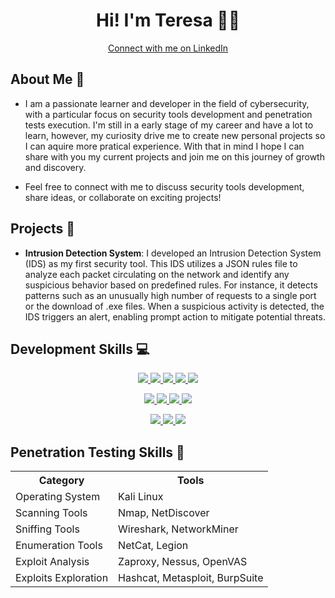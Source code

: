 <!DOCTYPE html>
<html>
<body>
  <div align="center">
    <h1>Hi! I'm Teresa 👩‍💻</h1>
    <a href="https://www.linkedin.com/in/teresa-sousa/" target="_blank" class="button button-pill button-primary">
      <span class="button-icon"><i class="fa fa-linkedin"></i></span>
      Connect with me on LinkedIn
    </a>
  </div>
</body>
</html>



## About Me 🔎

- I am a passionate learner and developer in the field of cybersecurity, with a particular focus on security tools development and penetration tests execution. I'm still in a early stage of my career and have a lot to learn, however, my curiosity drive me to create new personal projects so I can aquire more pratical experience. With that in mind I hope I can share with you my current projects and join me on this journey of growth and discovery.

- Feel free to connect with me to discuss security tools development, share ideas, or collaborate on exciting projects!


## Projects 🚀

- **Intrusion Detection System**: I developed an Intrusion Detection System (IDS) as my first security tool. This IDS utilizes a JSON rules file to analyze each packet circulating on the network and identify any suspicious behavior based on predefined rules. For instance, it detects patterns such as an unusually high number of requests to a single port or the download of .exe files. When a suspicious activity is detected, the IDS triggers an alert, enabling prompt action to mitigate potential threats.

## Development Skills 💻

<p align="center">
  <a href="https://www.python.org/">
    <img src="https://skillicons.dev/icons?i=python" />
  </a>
  <a href="https://en.wikipedia.org/wiki/C">
    <img src="https://skillicons.dev/icons?i=c" />
  </a>
  <a href="https://docs.microsoft.com/en-us/dotnet/csharp/">
    <img src="https://skillicons.dev/icons?i=cs" />
  </a>
  <a href="https://www.java.com/">
    <img src="https://skillicons.dev/icons?i=java" />
  </a>
  <a href="https://developer.mozilla.org/en-US/docs/Web/JavaScript">
    <img src="https://skillicons.dev/icons?i=js" />
  </a>
</p>

<p align="center">
  <a href="https://dotnet.microsoft.com/">
    <img src="https://skillicons.dev/icons?i=dotnet" />
  </a>
  <a href="https://vuejs.org/">
    <img src="https://skillicons.dev/icons?i=vuejs" />
  </a>
  <a href="https://laravel.com/">
    <img src="https://skillicons.dev/icons?i=laravel" />
  </a>
  <a href="https://flutter.dev/">
    <img src="https://skillicons.dev/icons?i=flutter" />
  </a>
</p>

<p align="center">
  <a href="https://www.docker.com/">
    <img src="https://skillicons.dev/icons?i=docker" />
  </a>
  <a href="https://www.mysql.com/">
    <img src="https://skillicons.dev/icons?i=mysql" />
  </a>
  <a href="https://git-scm.com/">
    <img src="https://skillicons.dev/icons?i=git" />
  </a>
</p>

## Penetration Testing Skills 🔐

<div align="center">
  <table>
    <tr>
      <th>Category</th>
      <th>Tools</th>
    </tr>
    <tr>
      <td>Operating System</td>
      <td>Kali Linux</td>
    </tr>
    <tr>
      <td>Scanning Tools</td>
      <td>Nmap, NetDiscover</td>
    </tr>
    <tr>
      <td>Sniffing Tools</td>
      <td>Wireshark, NetworkMiner</td>
    </tr>
    <tr>
      <td>Enumeration Tools</td>
      <td>NetCat, Legion</td>
    </tr>
    <tr>
      <td>Exploit Analysis</td>
      <td>Zaproxy, Nessus, OpenVAS</td>
    </tr>
    <tr>
      <td>Exploits Exploration</td>
      <td>Hashcat, Metasploit, BurpSuite</td>
    </tr>
  </table>
</div>









